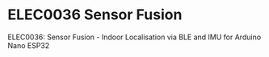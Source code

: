 # ELEC0036 Sensor Fusion
ELEC0036: Sensor Fusion - Indoor Localisation via BLE and IMU for Arduino Nano ESP32
